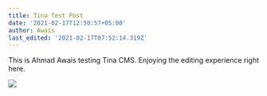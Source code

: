 ```yaml
---
title: Tina Test Post
date: '2021-02-17T12:50:57+05:00'
author: Awais
last_edited: '2021-02-17T07:52:14.319Z'
---
```

This is Ahmad Awais testing Tina CMS. Enjoying the editing experience right here.

![](/img/blog/1.jpeg)